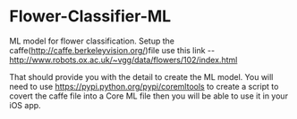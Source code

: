 # Flower-Classifier-ML
ML model for flower classification.
Setup the caffe(http://caffe.berkeleyvision.org/)file use this link --
http://www.robots.ox.ac.uk/~vgg/data/flowers/102/index.html

That should provide you with the detail to create the ML model. 
You will need to use https://pypi.python.org/pypi/coremltools to create a script to covert the caffe file into a Core ML file then you will be able to use it in your iOS app.
